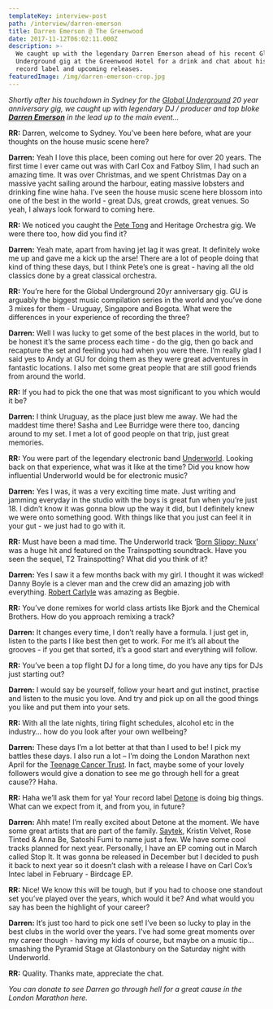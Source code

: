 ```yaml
---
templateKey: interview-post
path: /interview/darren-emerson
title: Darren Emerson @ The Greenwood
date: 2017-11-12T06:02:11.000Z
description: >-
  We caught up with the legendary Darren Emerson ahead of his recent Global
  Underground gig at the Greenwood Hotel for a drink and chat about his career,
  record label and upcoming releases.
featuredImage: /img/darren-emerson-crop.jpg
---
```

_Shortly after his touchdown in Sydney for the [Global Underground](https://www.facebook.com/events/1563659050364245/) 20 year anniversary gig, we caught up with legendary DJ / producer and top bloke [**Darren Emerson**](https://www.facebook.com/DarrenEmersonMusic/) in the lead up to the main event..._

**RR:** Darren, welcome to Sydney. You’ve been here before, what are your thoughts on the house music scene here?

**Darren:** Yeah I love this place, been coming out here for over 20 years. The first time I ever came out was with Carl Cox and Fatboy Slim, I had such an amazing time. It was over Christmas, and we spent Christmas Day on a massive yacht sailing around the harbour, eating massive lobsters and drinking fine wine haha. I’ve seen the house music scene here blossom into one of the best in the world - great DJs, great crowds, great venues. So yeah, I always look forward to coming here.

**RR:** We noticed you caught the [Pete Tong](https://www.facebook.com/petetong/) and Heritage Orchestra gig. We were there too, how did you find it?

**Darren:** Yeah mate, apart from having jet lag it was great. It definitely woke me up and gave me a kick up the arse! There are a lot of people doing that kind of thing these days, but I think Pete’s one is great - having all the old classics done by a great classical orchestra. 

**RR:** You’re here for the Global Underground 20yr anniversary gig. GU is arguably the biggest music compilation series in the world and you’ve done 3 mixes for them - Uruguay, Singapore and Bogota. What were the differences in your experience of recording the three? 

**Darren:** Well I was lucky to get some of the best places in the world, but to be honest it’s the same process each time - do the gig, then go back and recapture the set and feeling you had when you were there. I’m really glad I said yes to Andy at GU for doing them as they were great adventures in fantastic locations. I also met some great people that are still good friends from around the world.

**RR:** If you had to pick the one that was most significant to you which would it be?

**Darren:** I think Uruguay, as the place just blew me away. We had the maddest time there! Sasha and Lee Burridge were there too, dancing around to my set. I met a lot of good people on that trip, just great memories.

**RR:** You were part of the legendary electronic band [Underworld](https://www.facebook.com/underworldlive/). Looking back on that experience, what was it like at the time? Did you know how influential Underworld would be for electronic music?

**Darren:** Yes I was, it was a very exciting time mate. Just writing and jamming everyday in the studio with the boys is great fun when you’re just 18. I didn’t know it was gonna blow up the way it did, but I definitely knew we were onto something good. With things like that you just can feel it in your gut - we just had to go with it.

**RR:** Must have been a mad time. The Underworld track ‘[Born Slippy: Nuxx](https://l.facebook.com/l.php?u=https%3A%2F%2Fopen.spotify.com%2Falbum%2F10QtKCMNPA48VisBufj8Vf&h=ATPm_w0nS0C_7ihW4tAbcJB1jeVtCOCICTH0rDH-FoR2OK7-gox8bKsWGoizreVT937Eu_evTN7JYsDPQ3YRF-wHgJLkYp3UIrMPlht5iNr6Q93RT6TpPXMk5GoLI-fx2oWq9HmT)’ was a huge hit and featured on the Trainspotting soundtrack. Have you seen the sequel, T2 Trainspotting? What did you think of it?

**Darren:** Yes I saw it a few months back with my girl. I thought it was wicked! Danny Boyle is a clever man and the crew did an amazing job with everything. [Robert Carlyle](https://l.facebook.com/l.php?u=http%3A%2F%2Fwww.imdb.com%2Fname%2Fnm0001015%2F&h=ATNzTSR-u51FAg_TaSr8N_YI0U7SdOOUrfvWNXbYT2edMnVW72g20fhiDW0244ue8J8C9CeWOP942NX3YtujQ-5DsAs6TSB6s3IVTaCsYqu5IfOYcqngdWDMkhloMPeRLkcELWJc) was amazing as Begbie. 

**RR:** You’ve done remixes for world class artists like Bjork and the Chemical Brothers. How do you approach remixing a track? 

**Darren:** It changes every time, I don’t really have a formula. I just get in, listen to the parts I like best then get to work. For me it’s all about the grooves - if you get that sorted, it’s a good start and everything will follow.

**RR:** You’ve been a top flight DJ for a long time, do you have any tips for DJs just starting out?

**Darren:** I would say be yourself, follow your heart and gut instinct, practise and listen to the music you love. And try and pick up on all the good things you like and put them into your sets.

**RR:** With all the late nights, tiring flight schedules, alcohol etc in the industry… how do you look after your own wellbeing?

**Darren:** These days I’m a lot better at that than I used to be! I pick my battles these days. I also run a lot – I’m doing the London Marathon next April for the [Teenage Cancer Trust](https://l.facebook.com/l.php?u=https%3A%2F%2Fwww.teenagecancertrust.org%2F&h=ATMOxrBdoJWwIgi6QsL3Mhc22rYxlHwJKKaQlqaeKHuc7ehghpuEMxBGTIRxDhiGEjmdLVACBFw0dSl0D3O0FSYemE-R4LA_RJO8CF8mOHoNpntP1NSaBj-_BsU4BICRcVpVpNrj). In fact, maybe some of your lovely followers would give a donation to see me go through hell for a great cause?? Haha.

**RR:** Haha we’ll ask them for ya! Your record label [Detone](https://www.facebook.com/Detone12/) is doing big things. What can we expect from it, and from you, in future?

**Darren:** Ahh mate! I’m really excited about Detone at the moment. We have some great artists that are part of the family. [Saytek](https://www.facebook.com/Saytek.live/), Kristin Velvet, Rose Tinted & Anna Be, Satoshi Fumi to name just a few. We have some cool tracks planned for next year. Personally, I have an EP coming out in March called Stop It. It was gonna be released in December but I decided to push it back to next year so it doesn’t clash with a release I have on Carl Cox’s Intec label in February - Birdcage EP. 

**RR:** Nice! We know this will be tough, but if you had to choose one standout set you’ve played over the years, which would it be? And what would you say has been the highlight of your career?

**Darren:** It’s just too hard to pick one set! I’ve been so lucky to play in the best clubs in the world over the years. I’ve had some great moments over my career though - having my kids of course, but maybe on a music tip… smashing the Pyramid Stage at Glastonbury on the Saturday night with Underworld.

**RR:** Quality. Thanks mate, appreciate the chat. 

_You can donate to see Darren go through hell for a great cause in the London Marathon here._
